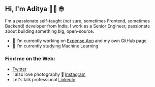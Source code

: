 ## Hi, I'm Aditya 👋🏾 🤓

I'm a passionate self-taught (not sure, sometimes Frontend, sometimes Backend) developer from India. I work as a Senior Engineer, passionate about building something big, open-source.
- 🔭 I’m currently working on [Expense App](https://github.com/adityaskarnik/expense_app) and my own GitHub page
- 🌱 I’m currently studying Machine Learning

### Find me on the Web:
- [Twitter](https://twitter.com/aditya_karnik)
- I also love photography 🤘 [Instagram](https://instagram/adityakarnik)
- Let's talk professional [LinkedIn](https://linkedin.com/in/adityaskarnik)

<!--
**adityaskarnik/adityaskarnik** is a ✨ _special_ ✨ repository because its `README.md` (this file) appears on your GitHub profile.

Here are some ideas to get you started:

- 🔭 I’m currently working on ...
- 🌱 I’m currently learning ...
- 👯 I’m looking to collaborate on ...
- 🤔 I’m looking for help with ...
- 💬 Ask me about ...
- 📫 How to reach me: ...
- 😄 Pronouns: ...
- ⚡ Fun fact: ...
-->
